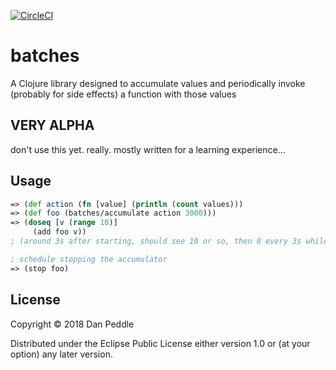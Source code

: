 
[![CircleCI](https://circleci.com/gh/dazld/batches/tree/master.svg?style=svg)](https://circleci.com/gh/dazld/batches/tree/master)
# batches

A Clojure library designed to accumulate values and periodically invoke (probably for side effects) a function with those values

## VERY ALPHA

don't use this yet. really. mostly written for a learning experience... 

## Usage
```clojure
=> (def action (fn [value] (println (count values)))
=> (def foo (batches/accumulate action 3000)))
=> (doseq [v (range 10)]
     (add foo v))
; (around 3s after starting, should see 10 or so, then 0 every 3s while not adding new ints)

; schedule stopping the accumulator
=> (stop foo)

```

## License

Copyright © 2018 Dan Peddle

Distributed under the Eclipse Public License either version 1.0 or (at
your option) any later version.
